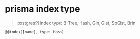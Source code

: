 # prisma index type

> postgres의 index type: B-Tree, Hash, Gin, Gist, SpGist, Brin

```prisma
@@index([name], type: Hash)
```
